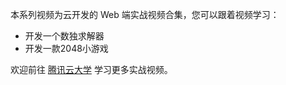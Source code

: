 本系列视频为云开发的 Web 端实战视频合集，您可以跟着视频学习：
- 开发一个数独求解器
- 开发一款2048小游戏

欢迎前往 [腾讯云大学](https://cloud.tencent.com/edu/learning/courses?cid=10161) 学习更多实战视频。

